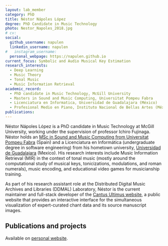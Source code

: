 ```yaml
---
layout: lab_member
category: PhD
title: Néstor Nápoles López
degree: PhD Candidate in Music Technology
photo: Nestor_Napoles_2018.jpg
# cv:
social:
  github_username: napulen
  linkedin_username: napulen
#   instagram_username:
  personal_webpage: https://napulen.github.io
current_focus: Symbolic and Audio Musical Key Estimation
research_interests:
  - Deep Learning
  - Music Theory
  - Tonal Music
  - Music Information Retrieval
academic_record:
  - PhD candidate in Music Technology, McGill University
  - Masters in Sound and Music Computing, Universitat Pompeu Fabra
  - Licenciatura en Informatica, Universidad de Guadalajara (México)
  - Profesional Medio en Piano, Instituto Nacional de Bellas Artes (México)
publications:
---
```


Néstor Nápoles López is a PhD candidate in Music Technology at McGill University, working under the supervision of professor Ichiro Fujinaga. Néstor holds an [MSc in Sound and Music Computing from Universitat Pompeu Fabra](https://www.upf.edu/web/smc) (Spain) and a Licenciatura en Informática (undergraduate degree in software engineering) from his hometown university, [Universidad de Guadalajara](http://www.udg.mx/en) (Mexico). His research interests include Music Information Retrieval (MIR) in the context of tonal music (mostly around the computational study of musical keys, tonicizations, modulations, and roman numerals), music encoding, and educational video games for musicianship training.

As part of his research assistant role at the Distributed Digital Music Archives and Libraries (DDMAL) Laboratory, Néstor is the current maintainer and full-stack developer of the [Cantus Ultimus website](https://cantus.simssa.ca/), a public website that provides an interactive interface for the simultaneous visualization of expert-curated chant data and its source manuscript images.

## Publications and projects 

Available on [personal website](https://napulen.github.io).
